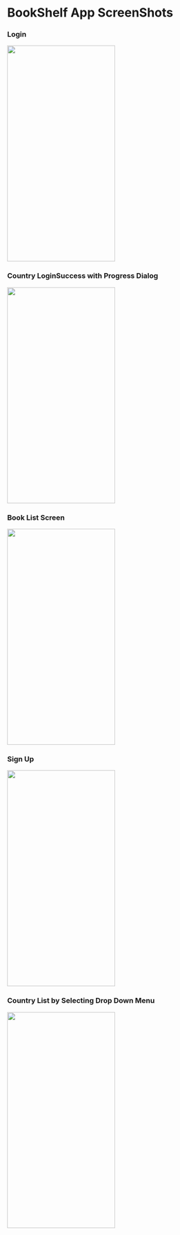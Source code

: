 # BookShelf App ScreenShots
<h3>Login</h3>
<img src="https://github.com/user-attachments/assets/b6699d59-6177-4c75-97eb-520bf0e95f9f" width="250" height="500" />

<h3>Country LoginSuccess with Progress Dialog</h3>
<img src="https://github.com/user-attachments/assets/1ca9c03c-b6bf-4bc6-bf70-5276bcf81491" width="250" height="500" />

<h3>Book List Screen</h3>
<img src="https://github.com/user-attachments/assets/5fd5a859-0513-4551-80d2-3b4533763261" width="250" height="500" />

<h3>Sign Up</h3>
<img src="https://github.com/user-attachments/assets/f581bc45-04a8-47d4-bef2-7c5f37639ddc" width="250" height="500" />

<h3>Country List by Selecting Drop Down Menu</h3>
<img src="https://github.com/user-attachments/assets/7bcfabfa-0745-4b09-9190-8cdd868c1cc2" width="250" height="500" />

